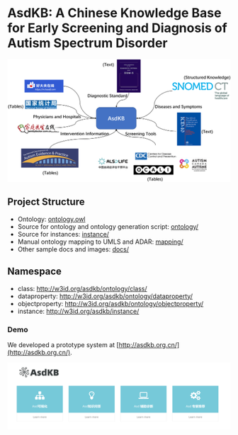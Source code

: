 # AsdKB: A Chinese Knowledge Base for Early Screening and Diagnosis of Autism Spectrum Disorder

![AsdKB](./docs/asdkb.png)

## Project Structure

- Ontology: [ontology.owl](./ontology/ontology.owl)
- Source for ontology and ontology generation script: [ontology/](./ontology/)
- Source for instances: [instance/](./instance/)
- Manual ontology mapping to UMLS and ADAR: [mapping/](./mapping/)
- Other sample docs and images: [docs/](./docs/)

## Namespace

- class: <http://w3id.org/asdkb/ontology/class/>
- dataproperty: <http://w3id.org/asdkb/ontology/dataproperty/>
- objectproperty: <http://w3id.org/asdkb/ontology/objectproperty/>
- instance: <http://w3id.org/asdkb/instance/>

### Demo

We developed a prototype system at [http://asdkb.org.cn/](http://asdkb.org.cn/).

![demo](./docs/demo.PNG)
